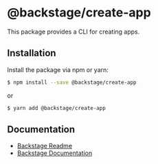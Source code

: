 # @backstage/create-app

This package provides a CLI for creating apps.

## Installation

Install the package via npm or yarn:

```sh
$ npm install --save @backstage/create-app
```

or

```sh
$ yarn add @backstage/create-app
```

## Documentation

- [Backstage Readme](https://github.com/spotify/backstage/blob/master/README.md)
- [Backstage Documentation](https://github.com/spotify/backstage/blob/master/docs/README.md)

